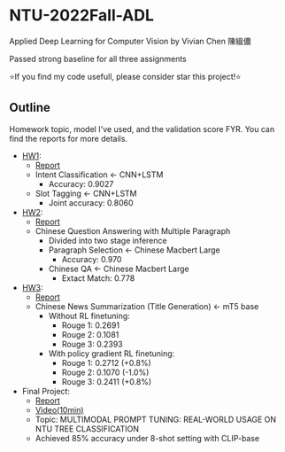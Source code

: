 # NTU-2022Fall-ADL

Applied Deep Learning for Computer Vision by Vivian Chen 陳縕儂

Passed strong baseline for all three assignments

⭐If you find my code usefull, please consider star this project!⭐

## Outline

Homework topic, model I've used, and the validation score FYR.
You can find the reports for more details.

- [HW1](./Applied%20Deep%20Learning%20Homework%201%20-%20Fall%20111.pdf):
  - [Report](./hw1/report.pdf)
  - Intent Classification ← CNN+LSTM
    - Accuracy: 0.9027
  - Slot Tagging ← CNN+LSTM
    - Joint accuracy: 0.8060
- [HW2](Applied%20Deep%20Learning%20Homework%202%20-%20Fall%20111.pdf):
  - [Report](./hw2/report.pdf)
  - Chinese Question Answering with Multiple Paragraph
    - Divided into two stage inference
    - Paragraph Selection ← Chinese Macbert Large
      - Accuracy: 0.970
    - Chinese QA ← Chinese Macbert Large
      - Extact Match: 0.778
- [HW3](Applied%20Deep%20Learning%20Homework%203%20-%20Fall%20111.pdf):
  - [Report](./hw3/report.pdf)
  - Chinese News Summarization (Title Generation) ← mT5 base
    - Without RL finetuning:
      - Rouge 1: 0.2691
      - Rouge 2: 0.1081
      - Rouge 3: 0.2393
    - With policy gradient RL finetuning:
      - Rouge 1: 0.2712 (+0.8%)
      - Rouge 2: 0.1070 (-1.0%)
      - Rouge 3: 0.2411 (+0.8%)
- Final Project:
  - [Report](./Final%20Project/report.pdf)
  - [Video(10min)](https://youtu.be/KgL-N_3OjYY)
  - Topic: MULTIMODAL PROMPT TUNING: REAL-WORLD USAGE ON NTU TREE CLASSIFICATION
  - Achieved 85% accuracy under 8-shot setting with CLIP-base
